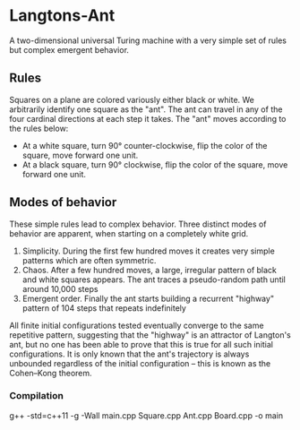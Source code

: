 # Langtons-Ant
A two-dimensional universal Turing machine with a very simple set of rules but complex emergent behavior.

## Rules
Squares on a plane are colored variously either black or white. We arbitrarily identify one square as the "ant". The ant can travel in any of the four cardinal directions at each step it takes. The "ant" moves according to the rules below:

- At a white square, turn 90° counter-clockwise, flip the color of the square, move forward one unit.
- At a black square, turn 90° clockwise, flip the color of the square, move forward one unit.

## Modes of behavior
These simple rules lead to complex behavior. Three distinct modes of behavior are apparent, when starting on a completely white grid.
  1. Simplicity. During the first few hundred moves it creates very simple patterns which are often symmetric.
  2. Chaos. After a few hundred moves, a large, irregular pattern of black and white squares appears. The ant traces a pseudo-random path until around 10,000 steps
  3. Emergent order. Finally the ant starts building a recurrent "highway" pattern of 104 steps that repeats indefinitely

All finite initial configurations tested eventually converge to the same repetitive pattern, suggesting that the "highway" is an attractor of Langton's ant, but no
one has been able to prove that this is true for all such initial configurations. It is only known that the ant's trajectory is always unbounded regardless of the
initial configuration – this is known as the Cohen–Kong theorem.

### Compilation
g++ -std=c++11 -g -Wall main.cpp Square.cpp Ant.cpp Board.cpp -o main
